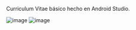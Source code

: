 Curriculum Vitae básico hecho en Android Studio. 

![image](https://github.com/user-attachments/assets/1ad78625-6501-446b-96fb-bfbecca2c23d)
![image](https://github.com/user-attachments/assets/e3bf35b5-c2d9-4516-9806-03a2d86b700a)
